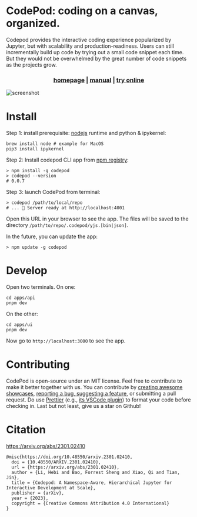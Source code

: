 # CodePod: coding on a canvas, organized.

Codepod provides the interactive coding experience popularized by Jupyter, but
with scalability and production-readiness. Users can still incrementally build
up code by trying out a small code snippet each time. But they would not be
overwhelmed by the great number of code snippets as the projects grow.

<div align="center"><h3><a href="https://codepod.io" target="_blank"> homepage</a> | 
  <a href="https://codepod.io/docs/manual/" target="_blank">manual</a> |
  <a href="https://app.codepod.io" target="_blank">try online</a>
</h3>
<!-- <a href="https://discord.gg/W4B4gQdZZS"><img src="https://dcbadge.vercel.app/api/server/W4B4gQdZZS?style=flat" /></a> -->
 </div>

![screenshot](./screenshot-canvas.png)

<!-- # Gallery

Thanks to our community, we now have CodePod showcases ranging from analytical geometry to bioinformatics.

- [plotting common functions](https://app.codepod.io/repo/2ncnioylo9abo3otdxjs)
- [image operations using skimage](https://user-images.githubusercontent.com/44469195/239033643-decbd7ae-29bb-44b9-af33-d4cb7c2bce46.png)
- [tel-siRNA sequence detector](https://app.codepod.io/repo/b94n7n00a9395xwhv1o8) -->

# Install

Step 1: install prerequisite: [nodejs](https://nodejs.org/en/download) runtime
and python & ipykernel:

```
brew install node # example for MacOS
pip3 install ipykernel
```

Step 2: Install codepod CLI app from [npm registry](https://www.npmjs.com/package/codepod):

```
> npm install -g codepod
> codepod --version
# 0.0.7
```

Step 3: launch CodePod from terminal:

```
> codepod /path/to/local/repo
# ... 🚀 Server ready at http://localhost:4001
```

Open this URL in your browser to see the app. The files will be saved to the
directory `/path/to/repo/.codepod/yjs.[bin|json]`.

In the future, you can update the app:

```
> npm update -g codepod
```

# Develop

Open two terminals. On one:

```
cd apps/api
pnpm dev
```

On the other:

```
cd apps/ui
pnpm dev
```

Now go to `http://localhost:3000` to see the app.

# Contributing

CodePod is open-source under an MIT license. Feel free to contribute to make
it better together with us. You can contribute by [creating awesome showcases](#gallery),
[reporting a bug, suggesting a feature](https://github.com/codepod-io/codepod/issues),
or submitting a pull request.
Do use [Prettier](https://prettier.io/) (e.g., [its VSCode
plugin](https://marketplace.visualstudio.com/items?itemName=esbenp.prettier-vscode))
to format your code before checking in.
Last but not least, give us a star on Github!

# Citation

https://arxiv.org/abs/2301.02410

```
@misc{https://doi.org/10.48550/arxiv.2301.02410,
  doi = {10.48550/ARXIV.2301.02410},
  url = {https://arxiv.org/abs/2301.02410},
  author = {Li, Hebi and Bao, Forrest Sheng and Xiao, Qi and Tian, Jin},
  title = {Codepod: A Namespace-Aware, Hierarchical Jupyter for Interactive Development at Scale},
  publisher = {arXiv},
  year = {2023},
  copyright = {Creative Commons Attribution 4.0 International}
}
```
